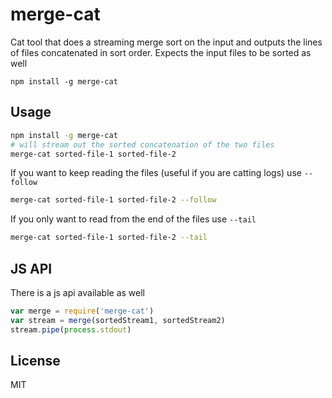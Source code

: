 # merge-cat

Cat tool that does a streaming merge sort on the input and outputs the lines of files concatenated in sort order.
Expects the input files to be sorted as well

```
npm install -g merge-cat
```

## Usage

``` sh
npm install -g merge-cat
# will stream out the sorted concatenation of the two files
merge-cat sorted-file-1 sorted-file-2
```

If you want to keep reading the files (useful if you are catting logs) use `--follow`

``` sh
merge-cat sorted-file-1 sorted-file-2 --follow
```

If you only want to read from the end of the files use `--tail`

``` sh
merge-cat sorted-file-1 sorted-file-2 --tail
```

## JS API

There is a js api available as well

``` js
var merge = require('merge-cat')
var stream = merge(sortedStream1, sortedStream2)
stream.pipe(process.stdout)
```

## License

MIT
